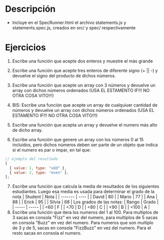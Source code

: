 # Descripción
- Incluye en el SpecRunner.html el archivo statements.js y statements.spec.js, creados en src/ y spec/ respectivamente
# Ejercicios
1. Escribe una función que acepte dos enteros y muestre el más grande
2. Escribe una función que acepte tres enteros de diferente signo (+ || -) y devuelve el signo del producto de dichos números.
3. Escribe una función que acepte un array con 3 números y devuelve un array con dichos números ordenados (USA EL ESTAMENTO IF!!! NO OTRA COSA VITO!!!)
4. BIS: Escribe una función que acepte un array de cualquiuer cantidad de números y devuelve un array con dichos números ordenados (USA EL ESTAMENTO IF!!! NO OTRA COSA VITO!!!)

5. Escribe una función que acepta un array y devuelve el numero más alto de dicho array.
6. Escribe una función que genere un array con los números 0 al 15 incluidos, pero dichos números deben ser parte de un objeto que indica si el numero es par o impar, en tal que:
  ```js
  // ejemplo del resultado
  [
    { value: 1, type: "odd" },
    { value: 2, type: "even" },
  ];
  ```
7. Escribe una función que calcula la media de resultados de los siguientes estudiantes. Luego esa media es usada para determinar el grado de la nota
| Student | Nota |
| ------- | ---- |
| David   | 80   |
| Mario   | 77   |
| Ana     | 88   |
| Erick   | 95   |
| Silvia  | 68   |
Los grados de las notas:
| Rango | Grado |
| ----- | ----- |
| <60   | F     |
| <70   | D     |
| <80   | C     |
| <90   | B     |
| <100  | A     |
8. Escribe una función que itera los numeros del 1 al 100. Para multiplos de 3 sacas en consola "Fizz" en vez del numero, para multiplos de 5 sacas en consola "Buzz" en vez del numero. Para numeros que son multiplo de 3 y de 5, sacas en consola "FizzBuzz" en vez del numero. Para el resto sacas en consola el numero.